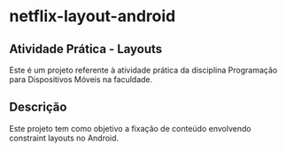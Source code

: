 # netflix-layout-android
## Atividade Prática - Layouts

Este é um projeto referente à atividade prática da disciplina Programação para Dispositivos Móveis na faculdade.

## Descrição

Este projeto tem como objetivo a fixação de conteúdo envolvendo constraint layouts no Android.



